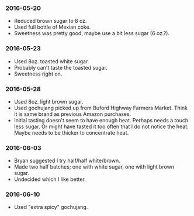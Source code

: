 ### 2016-05-20
 * Reduced brown sugar to 8 oz.
 * Used full bottle of Mexian coke.
 * Sweetness was pretty good, maybe use a bit less sugar (6 oz.?).

### 2016-05-23
 * Used 8oz. toasted white sugar.
 * Probably can't taste the toasted sugar.
 * Sweetness right on.
 
### 2016-05-28
 * Used 8oz. light brown sugar.
 * Used gochujang picked up from Buford Highway Farmers Market. Think it is same brand as previous Amazon purchases.
 * Initial tasting doesn't seem to have enough heat. Perhaps needs a touch less sugar. Or might have tasted it too often that I do not notice the heat. Maybe needs to be thicker to concentrate heat.

### 2016-06-03
 * Bryan suggested I try half/half white/brown.
 * Made two half batches; one with white sugar, one with light brown sugar.
 * Undecided which I like better.

### 2016-06-10
 * Used "extra spicy" gochujang. 
